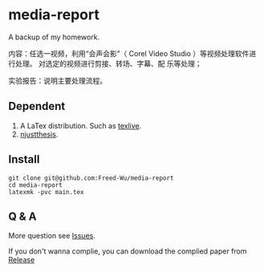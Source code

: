 media-report
=============

A backup of my homework.

内容：任选一视频，利用“会声会影”（ Corel Video Studio
）等视频处理软件进行处理。 对选定的视频进行剪接、转场、字幕、配 乐等处理；

实验报告：说明主要处理流程。

Dependent
---------

1.  A LaTex distribution. Such as [texlive].
2.  [njustthesis].

Install
-------

``` {.zsh}
git clone git@github.com:Freed-Wu/media-report
cd media-report
latexmk -pvc main.tex
```

Q & A
-----

More question see [Issues].

If you don't wanna complie, you can download the complied paper from
[Release]

  [texlive]: https://github.com/TeX-Live/texlive-source
  [njustthesis]: https://github.com/Freed-Wu/njustthesis
  [Issues]: https://github.com/Freed-Wu/media-report/issues
  [Release]: https://github.com/Freed-Wu/media-report/releases/


